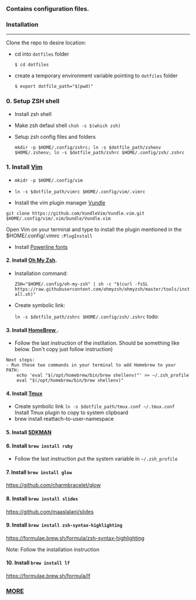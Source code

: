 ### Contains configuration files.

### Installation 
------ 
Clone the repo to desire location:
- cd into `dotfiles` folder
  
   ``$ cd dotfiles``

- create a temporary environment variable pointing to `dotfiles` folder

  ``$ export dotfile_path="$(pwd)"``

### 0. Setup ZSH shell
- Install zsh shell 
- Make zsh defaul shell
  ``chsh -s $(which zsh)``
  
- Setup zsh config files and folders 

   `mkdir -p $HOME/.config/zshrc; ln -s $dotfile_path/zshenv $HOME/.zshenv; ln -s $dotfile_path/zshrc $HOME/.config/zsh/.zshrc`
  
### 1. Install <a href="https://www.vim.org/">Vim </a>
- `mkidr -p $HOME/.config/vim`
- `ln -s $dotfile_path/vimrc $HOME/.config/vim/.vimrc`

- Install the vim plugin manager <a href="https://github.com/junegunn/vim-plug">Vundle</a>

 ```
 git clone https://github.com/VundleVim/Vundle.vim.git $HOME/.config/vim/.vim/bundle/Vundle.vim
 ```

Open Vim on your terminal and type to install the plugin mentioned in the $HOME/.config/.vimrc
``:PlugInstall``

- Install <a href="https://github.com/powerline/fonts">Powerline fonts </a>


#### 2. Install <a href="https://ohmyz.sh/#install">Oh My Zsh</a>.
- Installation command:
  
   `ZSH="$HOME/.config/oh-my-zsh" | sh -c "$(curl -fsSL https://raw.githubusercontent.com/ohmyzsh/ohmyzsh/master/tools/install.sh)"`

- Create symbolic link:

   `ln -s $dotfile_path/zshrc $HOME/.config/zsh/.zshrc`
todo:
#### 3. Install <a href="https://brew.sh/"> HomeBrew </a>.
- Follow the last instruction of the instllation. Should be something like below. Don't copy just follow instruction)

``` 
Next steps:
- Run these two commands in your terminal to add Homebrew to your PATH:
    echo 'eval "$(/opt/homebrew/bin/brew shellenv)"' >> ~/.zsh_profile
    eval "$(/opt/homebrew/bin/brew shellenv)"
```

#### 4. Install <a href="https://github.com/tmux/tmux/wiki">Tmux</a> 
- Create symbolic link `ln -s $dotfile_path/tmux.conf ~/.tmux.conf`
Install Tmux plugin to copy to system clipboard
- brew install reattach-to-user-namespace

#### 5. Install <a href="https://sdkman.io/install"> SDKMAN </a>

#### 6. Install `brew install ruby`
- Follow the last instruction put the system variable in  `~/.zsh_profile`
 
#### 7. Install `brew install glow`
 https://github.com/charmbracelet/glow

#### 8. Install `brew install slides`
 https://github.com/maaslalani/slides

#### 9. Install `brew install zsh-syntax-highlighting `
 https://formulae.brew.sh/formula/zsh-syntax-highlighting

Note: Follow the installation instruction

#### 10. Install `brew install lf`
 https://formulae.brew.sh/formula/lf

### <a href="notes.adoc">MORE</a> 
